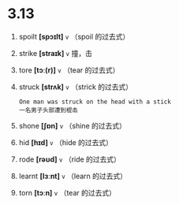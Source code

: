 # 3.13

1. spoilt **[spɔɪlt]** `v` （spoil 的过去式）

2. strike **[straɪk]** `v` 撞，击

3. tore **[tɔː(r)]** `v` （tear 的过去式）

4. struck **[strʌk]** `v` （strick 的过去式）

   ```
   One man was struck on the head with a stick
   一名男子头部遭到棍击
   ```

5. shone **[ʃɒn]** `v` （shine 的过去式）

6. hid **[hɪd]** `v` （hide 的过去式）

7. rode **[rəʊd]** `v` （ride 的过去式）

8. learnt **[lɜːnt]** `v` （learn 的过去式）

9. torn **[tɔːn]** `v` （tear 的过去式）

